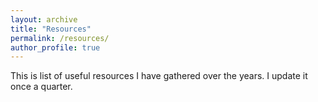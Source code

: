 ```yaml
---
layout: archive
title: "Resources"
permalink: /resources/
author_profile: true
---
```

This is list of useful resources I have gathered over the years. I update it once a quarter.